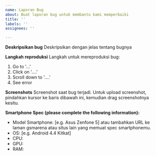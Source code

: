 ```yaml
---
name: Laporan Bug
about: Buat laporan bug untuk membantu kami memperbaiki
title: ''
labels: ''
assignees: ''

---
```


**Deskripsikan bug**
Deskripsikan dengan jelas tentang bugnya

**Langkah reproduksi**
Langkah untuk mereproduksi bug:
1. Go to '...'
2. Click on '....'
3. Scroll down to '....'
4. See error

**Screenshots**
Screenshot saat bug terjadi.
Untuk upload screenshot, pindahkan kursor ke baris dibawah ini, kemudian drag screenshotnya kesitu.


**Smartphone Spec (please complete the following information):**
 - Model Smartphone: [e.g. Asus Zenfone 5] atau tambahkan URL ke laman gsmarena atau situs lain yang memuat spec smartphonemu.
 - OS: [e.g. Android 4.4 Kitkat]
 - CPU: 
 - GPU: 
 - RAM:
